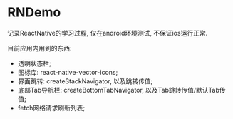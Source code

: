 # RNDemo
记录ReactNative的学习过程, 仅在android环境测试, 不保证ios运行正常.

目前应用内用到的东西:

- 透明状态栏;
- 图标库: react-native-vector-icons;
- 界面跳转: createStackNavigator, 以及跳转传值;
- 底部Tab导航栏: createBottomTabNavigator, 以及Tab跳转传值/默认Tab传值;
- fetch网络请求刷新列表;